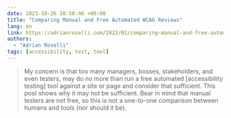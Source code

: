 ```yaml
---
date: 2023-10-26 10:58:46 +00:00
title: "Comparing Manual and Free Automated WCAG Reviews"
lang: en
link: https://adrianroselli.com/2023/01/comparing-manual-and-free-automated-wcag-reviews.html
authors:
  - "Adrian Roselli"
tags: [accessibility, test, tool]
---
```


> My concern is that too many managers, bosses, stakeholders, and even testers, may do no more than run a free automated [accessibility testing] tool against a site or page and consider that sufficient. This post shows why it may not be sufficient. Bear in mind that manual testers are not free, so this is not a one-to-one comparison between humans and tools (nor should it be).
